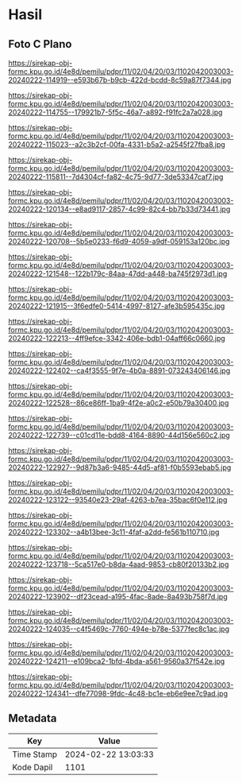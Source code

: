 # Hasil

## Foto C Plano

https://sirekap-obj-formc.kpu.go.id/4e8d/pemilu/pdpr/11/02/04/20/03/1102042003003-20240222-114919--e593b67b-b9cb-422d-bcdd-8c59a87f7344.jpg

https://sirekap-obj-formc.kpu.go.id/4e8d/pemilu/pdpr/11/02/04/20/03/1102042003003-20240222-114755--179921b7-5f5c-46a7-a892-f91fc2a7a028.jpg

https://sirekap-obj-formc.kpu.go.id/4e8d/pemilu/pdpr/11/02/04/20/03/1102042003003-20240222-115023--a2c3b2cf-00fa-4331-b5a2-a2545f27fba8.jpg

https://sirekap-obj-formc.kpu.go.id/4e8d/pemilu/pdpr/11/02/04/20/03/1102042003003-20240222-115811--7d4304cf-fa82-4c75-9d77-3de53347caf7.jpg

https://sirekap-obj-formc.kpu.go.id/4e8d/pemilu/pdpr/11/02/04/20/03/1102042003003-20240222-120134--e8ad9117-2857-4c99-82c4-bb7b33d73441.jpg

https://sirekap-obj-formc.kpu.go.id/4e8d/pemilu/pdpr/11/02/04/20/03/1102042003003-20240222-120708--5b5e0233-f6d9-4059-a9df-059153a120bc.jpg

https://sirekap-obj-formc.kpu.go.id/4e8d/pemilu/pdpr/11/02/04/20/03/1102042003003-20240222-121548--122b179c-84aa-47dd-a448-ba745f2973d1.jpg

https://sirekap-obj-formc.kpu.go.id/4e8d/pemilu/pdpr/11/02/04/20/03/1102042003003-20240222-121915--3f6edfe0-5414-4997-8127-afe3b595435c.jpg

https://sirekap-obj-formc.kpu.go.id/4e8d/pemilu/pdpr/11/02/04/20/03/1102042003003-20240222-122213--4ff9efce-3342-406e-bdb1-04aff66c0660.jpg

https://sirekap-obj-formc.kpu.go.id/4e8d/pemilu/pdpr/11/02/04/20/03/1102042003003-20240222-122402--ca4f3555-9f7e-4b0a-8891-073243406146.jpg

https://sirekap-obj-formc.kpu.go.id/4e8d/pemilu/pdpr/11/02/04/20/03/1102042003003-20240222-122528--86ce86ff-1ba9-4f2e-a0c2-e50b79a30400.jpg

https://sirekap-obj-formc.kpu.go.id/4e8d/pemilu/pdpr/11/02/04/20/03/1102042003003-20240222-122739--c01cd11e-bdd8-4164-8890-44d156e560c2.jpg

https://sirekap-obj-formc.kpu.go.id/4e8d/pemilu/pdpr/11/02/04/20/03/1102042003003-20240222-122927--9d87b3a6-9485-44d5-af81-f0b5593ebab5.jpg

https://sirekap-obj-formc.kpu.go.id/4e8d/pemilu/pdpr/11/02/04/20/03/1102042003003-20240222-123122--93540e23-29af-4263-b7ea-35bac6f0e112.jpg

https://sirekap-obj-formc.kpu.go.id/4e8d/pemilu/pdpr/11/02/04/20/03/1102042003003-20240222-123302--a4b13bee-3c11-4faf-a2dd-fe561b110710.jpg

https://sirekap-obj-formc.kpu.go.id/4e8d/pemilu/pdpr/11/02/04/20/03/1102042003003-20240222-123718--5ca517e0-b8da-4aad-9853-cb80f20133b2.jpg

https://sirekap-obj-formc.kpu.go.id/4e8d/pemilu/pdpr/11/02/04/20/03/1102042003003-20240222-123902--df23cead-a195-4fac-8ade-8a493b758f7d.jpg

https://sirekap-obj-formc.kpu.go.id/4e8d/pemilu/pdpr/11/02/04/20/03/1102042003003-20240222-124035--c4f5469c-7760-494e-b78e-5377fec8c1ac.jpg

https://sirekap-obj-formc.kpu.go.id/4e8d/pemilu/pdpr/11/02/04/20/03/1102042003003-20240222-124211--e109bca2-1bfd-4bda-a561-9560a37f542e.jpg

https://sirekap-obj-formc.kpu.go.id/4e8d/pemilu/pdpr/11/02/04/20/03/1102042003003-20240222-124341--dfe77098-9fdc-4c48-bc1e-eb6e9ee7c9ad.jpg


## Metadata

| Key        | Value               |
| ---------- | ------------------- |
| Time Stamp | 2024-02-22 13:03:33 |
| Kode Dapil | 1101                |



